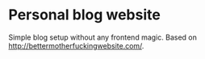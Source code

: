 # Personal blog website

Simple blog setup without any frontend magic. Based on http://bettermotherfuckingwebsite.com/.
